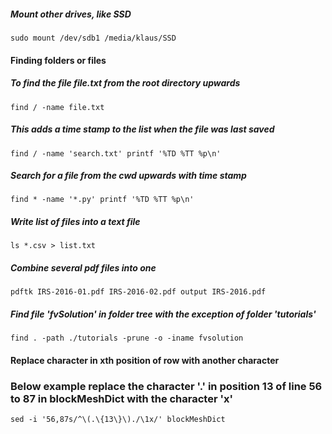 ##### Mount other drives, like SSD

```
sudo mount /dev/sdb1 /media/klaus/SSD
```


#### Finding folders or files

##### To find the file file.txt from the root directory upwards

```
find / -name file.txt
```

##### This adds a time stamp to the list when the file was last saved

```
find / -name 'search.txt' printf '%TD %TT %p\n'

```

##### Search for a file from the cwd upwards with time stamp

```
find * -name '*.py' printf '%TD %TT %p\n'
```

##### Write list of files into a text file

```
ls *.csv > list.txt
```

##### Combine several pdf files into one

```
pdftk IRS-2016-01.pdf IRS-2016-02.pdf output IRS-2016.pdf
```

##### Find file 'fvSolution' in folder tree with the exception of folder 'tutorials'

```
find . -path ./tutorials -prune -o -iname fvsolution
```

#### Replace character in xth position of row with another character
### Below example replace the character '.' in position 13 of line 56 to 87 in blockMeshDict with the character 'x'

```
sed -i '56,87s/^\(.\{13\}\)./\1x/' blockMeshDict

